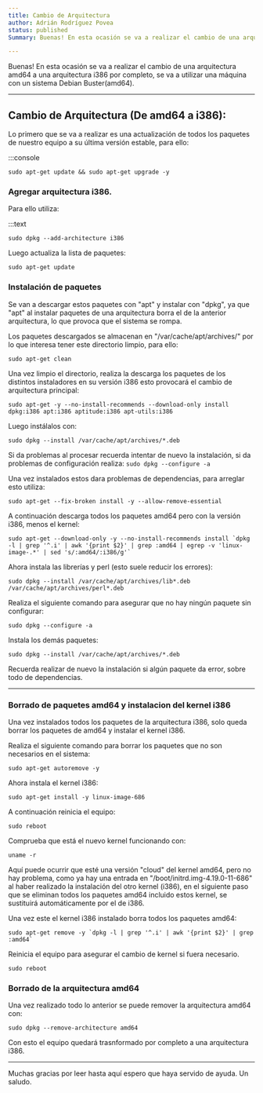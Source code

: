 ```yaml
---
title: Cambio de Arquitectura
author: Adrián Rodríguez Povea
status: published
Summary: Buenas! En esta ocasión se va a realizar el cambio de una arquitectura amd64 a una arquitectura i386

---
```


Buenas! En esta ocasión se va a realizar el cambio de una arquitectura amd64 a una arquitectura i386 por completo, se va a utilizar una máquina con un sistema Debian Buster(amd64).

***

## Cambio de Arquitectura (De amd64 a i386):

Lo primero que se va a realizar es una actualización de todos los paquetes de nuestro equipo a su última versión estable, para ello:

:::console

	sudo apt-get update && sudo apt-get upgrade -y


### Agregar arquitectura i386.

Para ello utiliza:

:::text

	sudo dpkg --add-architecture i386


Luego actualiza la lista de paquetes:

```:::console
sudo apt-get update
```

### Instalación de paquetes

Se van a descargar estos paquetes con "apt" y instalar con "dpkg", ya que "apt" al instalar paquetes de una arquitectura borra el de la anterior arquitectura, lo que provoca que el sistema se rompa.

Los paquetes descargados se almacenan en "/var/cache/apt/archives/" por lo que interesa tener este directorio limpio, para ello:

```:::console
sudo apt-get clean
```

Una vez limpio el directorio, realiza la descarga los paquetes de los distintos instaladores en su versión i386 esto provocará el cambio de arquitectura principal:

```:::console
sudo apt-get -y --no-install-recommends --download-only install dpkg:i386 apt:i386 aptitude:i386 apt-utils:i386
```

Luego instálalos con:

```:::console
sudo dpkg --install /var/cache/apt/archives/*.deb
```

Si da problemas al procesar recuerda intentar de nuevo la instalación, si da problemas de configuración realiza: `sudo dpkg --configure -a`


Una vez instalados estos dara problemas de dependencias, para arreglar esto utiliza:

```:::console
sudo apt-get --fix-broken install -y --allow-remove-essential
```

A continuación descarga todos los paquetes amd64 pero con la versión i386, menos el kernel:

```:::console
sudo apt-get --download-only -y --no-install-recommends install `dpkg -l | grep '^.i' | awk '{print $2}' | grep :amd64 | egrep -v 'linux-image-.*' | sed 's/:amd64/:i386/g'`
```

Ahora instala las librerías y perl (esto suele reducir los errores):

```:::console
sudo dpkg --install /var/cache/apt/archives/lib*.deb /var/cache/apt/archives/perl*.deb
```

Realiza el siguiente comando para asegurar que no hay ningún paquete sin configurar: 

```:::console
sudo dpkg --configure -a
```

Instala los demás paquetes:

```:::console
sudo dpkg --install /var/cache/apt/archives/*.deb
```

Recuerda realizar de nuevo la instalación si algún paquete da error, sobre todo de dependencias.

***

### Borrado de paquetes amd64 y instalacion del kernel i386

Una vez instalados todos los paquetes de la arquitectura i386, solo queda borrar los paquetes de amd64 y instalar el kernel i386.

Realiza el siguiente comando para borrar los paquetes que no son necesarios en el sistema:

```:::console
sudo apt-get autoremove -y
```

Ahora instala el kernel i386:

```:::console
sudo apt-get install -y linux-image-686
```

A continuación reinicia el equipo:

```:::console
sudo reboot
```

Comprueba que está el nuevo kernel funcionando con:

```:::console
uname -r
```

Aquí puede ocurrir que esté una versión "cloud" del kernel amd64, pero no hay problema, como ya hay una entrada en "/boot/initrd.img-4.19.0-11-686" al haber realizado la instalación del otro kernel (i386), en el siguiente paso que se eliminan todos los paquetes amd64 incluido estos kernel, se sustituirá automáticamente por el de i386.

Una vez este el kernel i386 instalado borra todos los paquetes amd64:

```:::console
sudo apt-get remove -y `dpkg -l | grep '^.i' | awk '{print $2}' | grep :amd64`
```

Reinicia el equipo para asegurar el cambio de kernel si fuera necesario.

```:::console
sudo reboot
```

### Borrado de la arquitectura amd64

Una vez realizado todo lo anterior se puede remover la arquitectura amd64 con:

```:::console
sudo dpkg --remove-architecture amd64
```

Con esto el equipo quedará trasnformado por completo a una arquitectura i386.

***

Muchas gracias por leer hasta aquí espero que haya servido de ayuda. Un saludo.